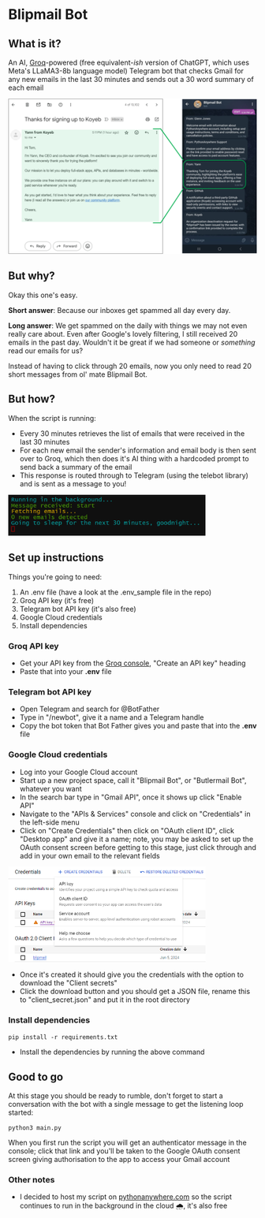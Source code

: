 # Blipmail Bot

## What is it?
An AI, [Groq](https://groq.com/)-powered (free equivalent-*ish* version of ChatGPT, which uses Meta's LLaMA3-8b language model) Telegram bot that checks Gmail for any new emails in the last 30 minutes and sends out a 30 word summary of each email


<img alt="Image of an email and showing the summarised version in the Blipmail telegram bot chat" src="./images/email-to-blipmail-small.png" width="700px">


## But why?
Okay this one's easy. 

**Short answer**: Because our inboxes get spammed all day every day.

**Long answer**: We get spammed on the daily with things we may not even really care about. Even after Google's lovely filtering, I still received 20 emails in the past day. Wouldn't it be great if we had someone or *something* read our emails for us? 

Instead of having to click through 20 emails, now you only need to read 20 short messages from ol' mate Blipmail Bot.


## But how?
When the script is running:
- Every 30 minutes retrieves the list of emails that were received in the last 30 minutes
- For each new email the sender's information and email body is then sent over to Groq, which then does it's AI thing with a hardcoded prompt to send back a summary of the email
- This response is routed through to Telegram (using the telebot library) and is sent as a message to you!


<img alt="Image of an email and showing the summarised version in the Blipmail telegram bot chat" src="./images/consolelog2.png" width="400px">

## Set up instructions
Things you're going to need:
1. An .env file (have a look at the .env_sample file in the repo)
1. Groq API key (it's free)
1. Telegram bot API key (it's also free)
1. Google Cloud credentials
1. Install dependencies

### Groq API key
- Get your API key from the [Groq console](https://console.groq.com/docs/quickstart), "Create an API key" heading
- Paste that into your **.env** file

### Telegram bot API key
- Open Telegram and search for @BotFather
- Type in "/newbot", give it a name and a Telegram handle
- Copy the bot token that Bot Father gives you and paste that into the **.env** file

### Google Cloud credentials
- Log into your Google Cloud account
- Start up a new project space, call it "Blipmail Bot", or "Butlermail Bot", whatever you want
- In the search bar type in "Gmail API", once it shows up click "Enable API"
- Navigate to the "APIs & Services" console and click on "Credentials" in the left-side menu
- Click on "Create Credentials" then click on "OAuth client ID", click "Desktop app" and give it a name; note, you may be asked to set up the OAuth consent screen before getting to this stage, just click through and add in your own email to the relevant fields

<img alt="Image of an email and showing the summarised version in the Blipmail telegram bot chat" src="./images/google-credentials.png" width="400px">

- Once it's created it should give you the credentials with the option to download the "Client secrets"
- Click the download button and you should get a JSON file, rename this to "client_secret.json" and put it in the root directory

### Install dependencies
```
pip install -r requirements.txt
```
- Install the dependencies by running the above command

## Good to go
At this stage you should be ready to rumble, don't forget to start a conversation with the bot with a single message to get the listening loop started:
```
python3 main.py
```
When you first run the script you will get an authenticator message in the console; click that link and you'll be taken to the Google OAuth consent screen giving authorisation to the app to access your Gmail account

### Other notes
- I decided to host my script on [pythonanywhere.com](https://www.pythonanywhere.com/) so the script continues to run in the background in the cloud 🌧️, it's also free